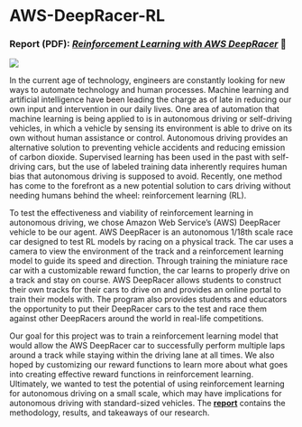 # AWS-DeepRacer-RL

### Report (PDF): *[Reinforcement Learning with AWS DeepRacer](https://github.com/tdewing19/AWS-DeepRacer-RL/blob/main/AWS_Deepracer_Report.pdf)* :car:

![](https://assets.aboutamazon.com/dims4/default/0ecba8c/2147483647/strip/true/crop/1219x686+1+0/resize/1320x743!/quality/90/?url=https%3A%2F%2Famazon-blogs-brightspot.s3.amazonaws.com%2F15%2F09%2F5de3cda8451d950efe9e1f8eb7a0%2Fdeepracer2.png)

In the current age of technology, engineers are constantly looking for new ways to automate technology and human processes. Machine learning and artificial intelligence have been leading the charge as of late in reducing our own input and intervention in our daily lives. One area of automation that machine learning is being applied to is in autonomous driving or self-driving vehicles, in which a vehicle by sensing its environment is able to drive on its own without human assistance or control. Autonomous driving provides an alternative solution to preventing vehicle accidents and reducing emission of carbon dioxide. Supervised learning has been used in the past with self-driving cars, but the use of labeled training data inherently requires human bias that autonomous driving is supposed to avoid. Recently, one method has come to the forefront as a new potential solution to cars driving without needing humans behind the wheel: reinforcement learning (RL).

To test the effectiveness and viability of reinforcement learning in autonomous driving, we chose Amazon Web Service’s (AWS) DeepRacer vehicle to be our agent. AWS DeepRacer is an autonomous 1/18th scale race car designed to test RL models by racing on a physical track. The car uses a camera to view the environment of the track and a reinforcement learning model to guide its speed and direction. Through training the miniature race car with a customizable reward function, the car learns to properly drive on a track and stay on course. AWS DeepRacer allows students to construct their own tracks for their cars to drive on and provides an online portal to train their models with. The program also provides students and educators the opportunity to put their DeepRacer cars to the test and race them against other DeepRacers around the world in real-life competitions.

Our goal for this project was to train a reinforcement learning model that would allow the AWS DeepRacer car to successfully perform multiple laps around a track while staying within the driving lane at all times. We also hoped by customizing our reward functions to learn more about what goes into creating effective reward functions in reinforcement learning. Ultimately, we wanted to test the potential of using reinforcement learning for autonomous driving on a small scale, which may have implications for autonomous driving with standard-sized vehicles. The **[report](https://github.com/tdewing19/AWS-DeepRacer-RL/blob/main/AWS_Deepracer_Report.pdf)** contains the methodology, results, and takeaways of our research.

